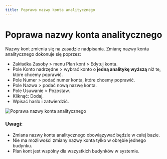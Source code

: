 ```yaml
---
title: Poprawa nazwy konta analitycznego
---
```

# Poprawa nazwy konta analitycznego

Nazwy kont zmienia się na zasadzie nadpisania. Zmianę nazwy konta analitycznego dokonuje się poprzez:

- Zakładka Zasoby > menu Plan kont > Edytuj konta.
- Pole Konto nadrzędne > wybrać konto o **jedną analitykę wyższą** niż te, które chcemy poprawić.
- Pole Numer > podać numer konta, które chcemy poprawić.
- Pole Nazwa > podać nową nazwę konta.
- Pole Usuwanie > Pozostaw.
- Kliknąć: Dodaj.
- Wpisać hasło i zatwierdzić.

![Poprawa nazwy konta analitycznego](poprawanazwyanalit.gif)

### Uwagi:

- Zmiana nazwy konta analitycznego obowiązywać będzie w całej bazie.
- Nie ma możliwości zmiany nazwy konta tylko w obrębie jednego budynku.
- Plan kont jest wspólny dla wszystkich budynków w systemie.